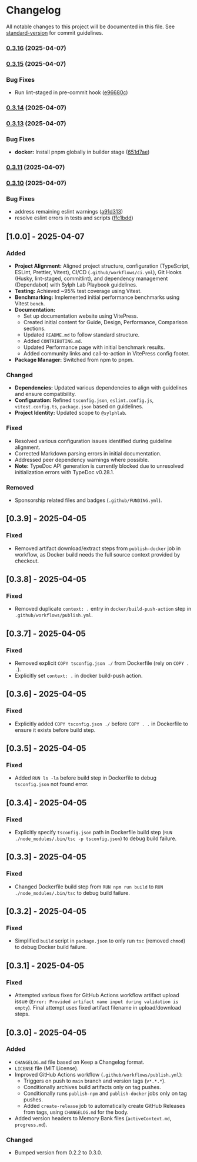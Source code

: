 # Changelog

All notable changes to this project will be documented in this file. See [standard-version](https://github.com/conventional-changelog/standard-version) for commit guidelines.

### [0.3.16](https://github.com/sylphlab/pdf-reader-mcp/compare/v0.3.15...v0.3.16) (2025-04-07)

### [0.3.15](https://github.com/sylphlab/pdf-reader-mcp/compare/v0.3.14...v0.3.15) (2025-04-07)

### Bug Fixes

- Run lint-staged in pre-commit hook ([e96680c](https://github.com/sylphlab/pdf-reader-mcp/commit/e96680c771eb99ba303fdf7ad51da880261e11c1))

### [0.3.14](https://github.com/sylphlab/pdf-reader-mcp/compare/v0.3.13...v0.3.14) (2025-04-07)

### [0.3.13](https://github.com/sylphlab/pdf-reader-mcp/compare/v0.3.12...v0.3.13) (2025-04-07)

### Bug Fixes

- **docker:** Install pnpm globally in builder stage ([651d7ae](https://github.com/sylphlab/pdf-reader-mcp/commit/651d7ae06660b97af91c348bc8cc786613232c06))

### [0.3.11](https://github.com/sylphlab/pdf-reader-mcp/compare/v0.3.10...v0.3.11) (2025-04-07)

### [0.3.10](https://github.com/sylphlab/pdf-reader-mcp/compare/v1.0.0...v0.3.10) (2025-04-07)

### Bug Fixes

- address remaining eslint warnings ([a91d313](https://github.com/sylphlab/pdf-reader-mcp/commit/a91d313bec2b843724e62ea6a556d99d5389d6cc))
- resolve eslint errors in tests and scripts ([ffc1bdd](https://github.com/sylphlab/pdf-reader-mcp/commit/ffc1bdd18b972f58e90e12ed2394d2968c5639d9))

## [1.0.0] - 2025-04-07

### Added

- **Project Alignment:** Aligned project structure, configuration (TypeScript, ESLint, Prettier, Vitest), CI/CD (`.github/workflows/ci.yml`), Git Hooks (Husky, lint-staged, commitlint), and dependency management (Dependabot) with Sylph Lab Playbook guidelines.
- **Testing:** Achieved ~95% test coverage using Vitest.
- **Benchmarking:** Implemented initial performance benchmarks using Vitest `bench`.
- **Documentation:**
  - Set up documentation website using VitePress.
  - Created initial content for Guide, Design, Performance, Comparison sections.
  - Updated `README.md` to follow standard structure.
  - Added `CONTRIBUTING.md`.
  - Updated Performance page with initial benchmark results.
  - Added community links and call-to-action in VitePress config footer.
- **Package Manager:** Switched from npm to pnpm.

### Changed

- **Dependencies:** Updated various dependencies to align with guidelines and ensure compatibility.
- **Configuration:** Refined `tsconfig.json`, `eslint.config.js`, `vitest.config.ts`, `package.json` based on guidelines.
- **Project Identity:** Updated scope to `@sylphlab`.

### Fixed

- Resolved various configuration issues identified during guideline alignment.
- Corrected Markdown parsing errors in initial documentation.
- Addressed peer dependency warnings where possible.
- **Note:** TypeDoc API generation is currently blocked due to unresolved initialization errors with TypeDoc v0.28.1.

### Removed

- Sponsorship related files and badges (`.github/FUNDING.yml`).

## [0.3.9] - 2025-04-05

### Fixed

- Removed artifact download/extract steps from `publish-docker` job in workflow, as Docker build needs the full source context provided by checkout.

## [0.3.8] - 2025-04-05

### Fixed

- Removed duplicate `context: .` entry in `docker/build-push-action` step in `.github/workflows/publish.yml`.

## [0.3.7] - 2025-04-05

### Fixed

- Removed explicit `COPY tsconfig.json ./` from Dockerfile (rely on `COPY . .`).
- Explicitly set `context: .` in docker build-push action.

## [0.3.6] - 2025-04-05

### Fixed

- Explicitly added `COPY tsconfig.json ./` before `COPY . .` in Dockerfile to ensure it exists before build step.

## [0.3.5] - 2025-04-05

### Fixed

- Added `RUN ls -la` before build step in Dockerfile to debug `tsconfig.json` not found error.

## [0.3.4] - 2025-04-05

### Fixed

- Explicitly specify `tsconfig.json` path in Dockerfile build step (`RUN ./node_modules/.bin/tsc -p tsconfig.json`) to debug build failure.

## [0.3.3] - 2025-04-05

### Fixed

- Changed Dockerfile build step from `RUN npm run build` to `RUN ./node_modules/.bin/tsc` to debug build failure.

## [0.3.2] - 2025-04-05

### Fixed

- Simplified `build` script in `package.json` to only run `tsc` (removed `chmod`) to debug Docker build failure.

## [0.3.1] - 2025-04-05

### Fixed

- Attempted various fixes for GitHub Actions workflow artifact upload issue (`Error: Provided artifact name input during validation is empty`). Final attempt uses fixed artifact filename in upload/download steps.

## [0.3.0] - 2025-04-05

### Added

- `CHANGELOG.md` file based on Keep a Changelog format.
- `LICENSE` file (MIT License).
- Improved GitHub Actions workflow (`.github/workflows/publish.yml`):
  - Triggers on push to `main` branch and version tags (`v*.*.*`).
  - Conditionally archives build artifacts only on tag pushes.
  - Conditionally runs `publish-npm` and `publish-docker` jobs only on tag pushes.
  - Added `create-release` job to automatically create GitHub Releases from tags, using `CHANGELOG.md` for the body.
- Added version headers to Memory Bank files (`activeContext.md`, `progress.md`).

### Changed

- Bumped version from 0.2.2 to 0.3.0.

<!-- Note: Removed [0.4.0-dev] entry as changes are now part of 1.0.0 -->
